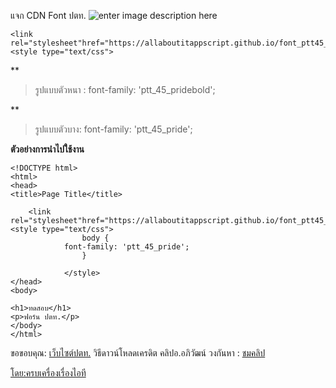 แจก CDN Font ปตท.
![enter image description here](https://www.pttplc.com/uploads/Highlight/2024/670320_%E0%B8%82%E0%B8%AD%E0%B9%80%E0%B8%8A%E0%B8%B4%E0%B8%8D%E0%B8%8A%E0%B8%A7%E0%B8%99%E0%B8%94%E0%B8%B2%E0%B8%A7%E0%B8%99%E0%B9%8C%E0%B9%82%E0%B8%AB%E0%B8%A5%E0%B8%94-PTT45-Pride.gif)

    <link
    rel="stylesheet"href="https://allaboutitappscript.github.io/font_ptt45_pride/stylesheet.css">
    <style type="text/css">

**

>รูปแบบตัวหนา :  font-family: 'ptt_45_pridebold';

**

>  รูปแบบตัวบาง: font-family: 'ptt_45_pride';


****ตัวอย่างการนำไปใช้งาน****

    <!DOCTYPE html>
    <html>
    <head>
    <title>Page Title</title>
    
        <link
    rel="stylesheet"href="https://allaboutitappscript.github.io/font_ptt45_pride/stylesheet.css">
    <style type="text/css">
            		body {
    			font-family: 'ptt_45_pride';
            		}
    
                </style>
    </head>
    <body>
    
    <h1>ทดสอบ</h1>
    <p>ฟอร์น ปตท.</p>    
    </body>
    </html>


ขอขอบคุณ: [เว็บไซต์ปตท.](https://www.pttplc.com/th/Media/Activity/Highlights/Content-41143.aspx)
วิธีดาวน์โหลดเครดิต คลิปอ.อภิวัฒน์ วงกันหา : [ชมคลิป](https://youtu.be/yW2vN6zmu0w)

[โดย:ครบเครื่องเรื่องไอที](https://lin.ee/XdCPip9) 
